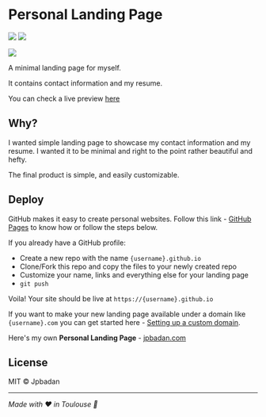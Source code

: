 # Personal Landing Page

![](https://img.shields.io/github/last-commit/jpbadan/personal-website?logo=github)
![](https://img.shields.io/badge/completion-100%25-green)

![](https://img.shields.io/badge/made%20with-JavaScript-yellow)



A minimal landing page for myself.

It contains contact information and my resume. 

You can check a live preview [here](https://jpbadan.com)


## Why?

I wanted simple landing page to showcase my contact information and my resume. I wanted it to be minimal and right to the point rather beautiful and hefty. 

The final product is simple, and easily customizable.


## Deploy

GitHub makes it easy to create personal websites. Follow this link - [GitHub Pages](https://pages.github.com/) to know how or follow the steps below.

If you already have a GitHub profile:

* Create a new repo with the name `{username}.github.io`
* Clone/Fork this repo and copy the files to your newly created repo
* Customize your name, links and everything else for your landing page
* `git push`

Voila! Your site should be live at `https://{username}.github.io`

If you want to make your new landing page available under a domain like `{username}.com` you can get started here - [Setting up a custom domain](https://help.github.com/articles/quick-start-setting-up-a-custom-domain/).

Here's my own **Personal Landing Page** - [jpbadan.com](https://jpbadan.com)


## License

MIT © Jpbadan

---

_Made with ❤️ in Toulouse 🛫_

